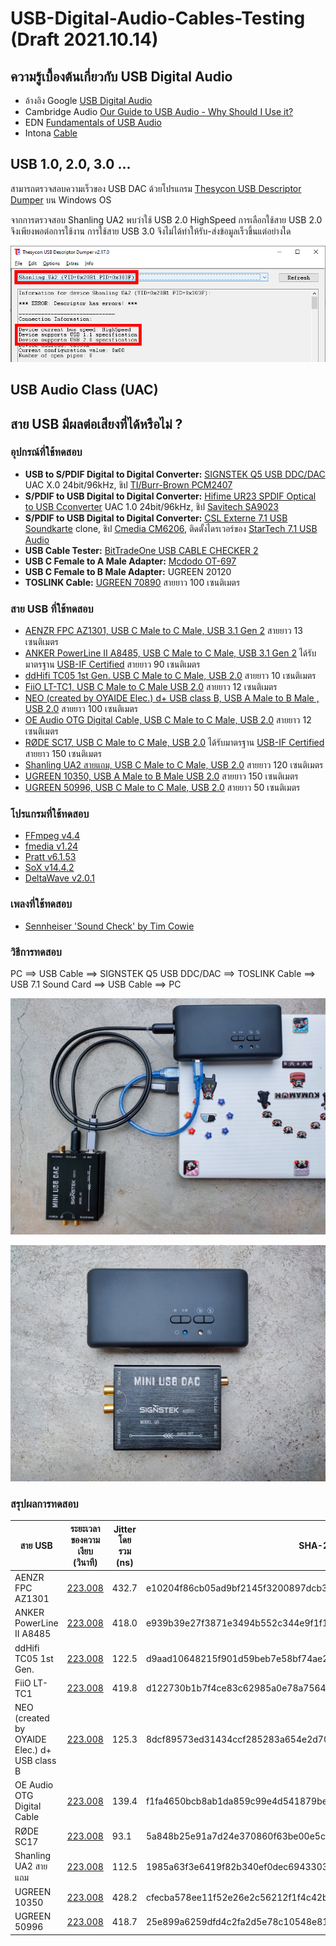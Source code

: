 # USB-Digital-Audio-Cables-Testing (Draft 2021.10.14)

## ความรู้เบื้องต้นเกี่ยวกับ USB Digital Audio

- อ้างอิง Google [USB Digital Audio ](https://source.android.com/devices/audio/usb)
- Cambridge Audio [Our Guide to USB Audio - Why Should I Use it?](https://www.cambridgeaudio.com/usa/en/blog/our-guide-usb-audio-why-should-i-use-it/)
- EDN [Fundamentals of USB Audio](https://www.edn.com/fundamentals-of-usb-audio/)
- Intona [Cable](https://intona.eu/en/stories/cable)

## USB 1.0, 2.0, 3.0 ...

สามารถตรวจสอบความเร็วของ USB DAC ด้วยโปรแกรม [Thesycon USB Descriptor Dumper](https://www.thesycon.de/eng/usb_descriptordumper.shtml) บน Windows OS

จากการตรวจสอบ Shanling UA2 พบว่าใช้ USB 2.0 HighSpeed การเลือกใช้สาย USB 2.0 จึงเพียงพอต่อการใช้งาน การใช้สาย USB 3.0 จึงไม่ได้ทำให้รับ-ส่งข้อมูลเร็วขึ้นแต่อย่างใด

![Shanling UA2](/pictures/DescriptorDump_Shanling_UA2.png)

## USB Audio Class (UAC)

## สาย USB มีผลต่อเสียงที่ได้หรือไม่ ?

### อุปกรณ์ที่ใช้ทดสอบ

- **USB to S/PDIF Digital to Digital Converter:** [SIGNSTEK Q5 USB DDC/DAC](https://www.amazon.co.jp/-/en/dp/B00X9TY8ZW/) UAC X.0 24bit/96kHz, ชิป [TI/Burr-Brown PCM2407](https://www.ti.com/product/PCM2704)
- **S/PDIF to USB Digital to Digital Converter:** [Hifime UR23 SPDIF Optical to USB Cconverter](https://hifimediy.com/product/hifime-ur23-spdif-optical-to-usb-converter/) UAC 1.0 24bit/96kHz, ชิป [Savitech SA9023](https://www.savitech.co/usb-products)
- **S/PDIF to USB Digital to Digital Converter:** [CSL Externe 7.1 USB Soundkarte](https://www.amazon.de/-/en/dp/B00KXAVBQY/) clone, ชิป [Cmedia CM6206](https://www.cmedia.com.tw/products/USB20_FULL_SPEED/CM6206), ติดตั้งไดรเวอร์ของ [StarTech 7.1 USB Audio](https://www.startech.com/en-us/cards-adapters/icusbaudio7d#driver-and-downloads)
- **USB Cable Tester:** [BitTradeOne USB CABLE CHECKER 2](https://bit-trade-one.co.jp/adusbcim/)
- **USB C Female to A Male Adapter:** [Mcdodo OT-697](https://www.mcdodolife.com/products/ot-697-full-compatibility-type-c-5a-to-usb-a-2.0-c.html)
- **USB C Female to B Male Adapter:** UGREEN 20120
- **TOSLINK Cable:** [UGREEN 70890](https://www.ugreen.com/products/fiber-optical-audio-cable) สายยาว 100 เซนติเมตร

### สาย USB ที่ใช้ทดสอบ
- [AENZR FPC AZ1301, USB C Male to C Male, USB 3.1 Gen 2](http://www.aenzr.com/pd.jsp?id=31) สายยาว 13 เซนติเมตร
- [ANKER PowerLine II A8485, USB C Male to C Male, USB 3.1 Gen 2](https://www.anker.com/es/products/A8485011) ได้รับมาตรฐาน [USB-IF Certified](https://www.usb.org/single-product/3563) สายยาว 90 เซนติเมตร
- [ddHifi TC05 1st Gen. USB C Male to C Male, USB 2.0](https://www.ddhifi.com/productinfo/469679.html) สายยาว 10 เซนติเมตร
- [FiiO LT-TC1, USB C Male to C Male USB 2.0](https://www.fiio.com/productinfo/354074.html) สายยาว 12 เซนติเมตร
- [NEO (created by OYAIDE Elec.) d+ USB class B, USB A Male to B Male , USB 2.0](https://www.neo-w.com/english/d_plus/d_plus_usb_ser/) สายยาว 100 เซนติเมตร
- [OE Audio OTG Digital Cable, USB C Male to C Male, USB 2.0](https://www.oeaudio.net/oeotg) สายยาว 12 เซนติเมตร
- [RØDE SC17, USB C Male to C Male, USB 2.0](https://www.rode.com/accessories/cables/sc17) ได้รับมาตรฐาน [USB-IF Certified](https://www.usb.org/single-product/3751) สายยาว 150 เซนติเมตร
- [Shanling UA2 สายแถม, USB C Male to C Male, USB 2.0](https://en.shanling.com/product/396) สายยาว 120 เซนติเมตร
- [UGREEN 10350, USB A Male to B Male USB 2.0](https://www.ugreen.com/products/usb-2-0-printer-scanner-cable) สายยาว 150 เซนติเมตร
- [UGREEN 50996, USB C Male to C Male, USB 2.0](https://www.ugreen.com.ph/products/usb-c-to-usb-c-cable?variant=16295877935153) สายยาว 50 เซนติเมตร

### โปรแกรมที่ใช้ทดสอบ
- [FFmpeg v4.4](https://www.ffmpeg.org/)
- [fmedia v1.24](https://stsaz.github.io/fmedia/)
- [Pratt v6.1.53](https://www.fon.hum.uva.nl/praat/)
- [SoX v14.4.2](http://sox.sourceforge.net/)
- [DeltaWave v2.0.1](https://deltaw.org/)

### เพลงที่ใช้ทดสอบ
- [Sennheiser 'Sound Check' by Tim Cowie](https://en-us.sennheiser.com/hearthedifference)

### วิธีการทดสอบ

PC ==> USB Cable ==> SIGNSTEK Q5 USB DDC/DAC ==> TOSLINK Cable ==> USB 7.1 Sound Card ==> USB Cable ==> PC

![Test Rig 1](/pictures/IMG20211013144032.jpg)

![Test Rig 2](/pictures/IMG20211013144532.jpg)

### สรุปผลการทดสอบ
|สาย USB|ระยะเวลาของความเงียบ (วินาที)|Jitter โดยรวม (ns)|SHA-256|
|---|---|---|---|
|AENZR FPC AZ1301|[223.008](result_silence/AENZR_AZ1301_C-C_USB31_13cm_inverted.txt)|432.7|e10204f86cb05ad9bf2145f3200897dcb3b0f0edc705b14b87dfbcef79237ad0|
|ANKER PowerLine II A8485|[223.008](result_silence/ANKER_A8485_C-C_USB31_90cm_inverted.txt)|418.0|e939b39e27f3871e3494b552c344e9f1f13cff2489127661fbf67e4d4d30a338|
|ddHifi TC05 1st Gen.|[223.008](result_silence/ddHifi_TC05_C-C_USB20_15cm_inverted.txt)|122.5|d9aad10648215f901d59beb7e58bf74ae21df29c0b797f05ed4000e7871d7711|
|FiiO LT-TC1|[223.008](result_silence/FiiO_LT-TC01_C-C_USB20_15cm_inverted.txt)|419.8|d122730b1b7f4ce83c62985a0e78a75641911f6166c388fe348eb00838dad29f|
|NEO (created by OYAIDE Elec.) d+ USB class B|[223.008](result_silence/NEO_d%2B_A-B_USB20_100cm_inverted.txt)|125.3|8dcf89573ed31434ccf285283a654e2d7098ff2a7dc5f6273382ed52b8a9cf01|
|OE Audio OTG Digital Cable|[223.008](result_silence/OEAudio_OTG_C-C_USB20_12cm_inverted.txt)|139.4|f1fa4650bcb8ab1da859c99e4d541879beaea290d0cc02e566413913895e74da|
|RØDE SC17|[223.008](result_silence/RODE_SC17_C-C_USB20_100cm_inverted.txt)|93.1|5a848b25e91a7d24e370860f63be00e5c1bf9499f45c9051348b1d0a5e10a840|
|Shanling UA2 สายแถม|[223.008](result_silence/Shanling_UA2_C-C_USB2.0_10cm_inverted.txt)|112.5|1985a63f3e6419f82b340ef0dec6943303856b9009ecba71ab3fd519c3697fcd|
|UGREEN 10350|[223.008](result_silence/UGREEN_10350_A-B_USB20_150cm_inverted.txt)|428.2|cfecba578ee11f52e26e2c56212f1f4c42b86823edcc2e6844ec18b21b2b6235|
|UGREEN 50996|[223.008](result_silence/UGREEN_50996_C-C_USB20_50cm_inverted.txt)|418.7|25e899a6259dfd4c2fa2d5e78c10548e81b849338d6eab62b858df0f8f838cf6|

